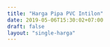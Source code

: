 ```yaml
---
title: "Harga Pipa PVC Intilon"
date: 2019-05-06T15:30:02+07:00
draft: false
layout: "single-harga"
---
```


